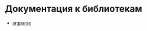 Документация к библиотекам
==========================

- [argparse](libs-docs/argparse-tutorial.md)
